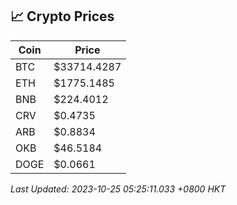 ## 📈 Crypto Prices

| Coin | Price |
| ---- | ----- |
| BTC | $33714.4287 |
| ETH | $1775.1485 |
| BNB | $224.4012 |
| CRV | $0.4735 |
| ARB | $0.8834 |
| OKB | $46.5184 |
| DOGE | $0.0661 |

_Last Updated: 2023-10-25 05:25:11.033 +0800 HKT_